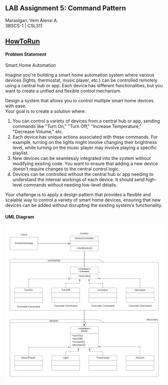 ## LAB Assignment 5: Command Pattern
Marasigan, Vem Aiensi A. <br>
3BSCS-1 | CSL311 <br>
## <a href = "https://github.com/VemAiensi/SoftEng1/blob/main/RunCode/HowToRunCodeIntelliJ.md">HowToRun</a>

#### Problem Statement
Smart Home Automation

Imagine you're building a smart home automation system where various devices
(lights, thermostat, music player, etc.) can be controlled remotely using a central hub or app. 
Each device has different functionalities, but you want to create a unified and flexible control mechanism.

Design a system that allows you to control multiple smart home devices with ease. <br>
Your goal is to create a solution where:

 1. You can control a variety of devices from a central hub or app, sending commands like "Turn On," "Turn Off," "Increase Temperature," "Decrease Volume," etc.
 2. Each device has unique actions associated with these commands. For example, turning on the lights might involve changing their brightness level, while turning on the music player may involve playing a specific playlist.
 3. New devices can be seamlessly integrated into the system without modifying existing code. You want to ensure that adding a new device doesn't require changes to the central control logic.
 4. Devices can be controlled without the central hub or app needing to understand the internal workings of each device. It should send high-level commands without needing low-level details.

Your challenge is to apply a design pattern that provides a flexible and scalable way to control a variety of smart home devices, ensuring that new devices can be added without disrupting the existing system's functionality.
<br>

#### UML Diagram
![](UMLDiagram.png)
